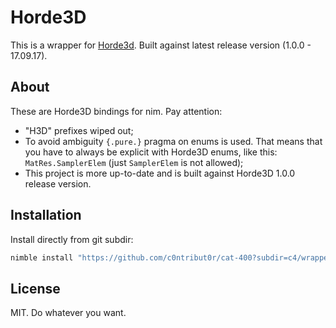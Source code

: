 # Horde3D

This is a wrapper for [Horde3d](http://horde3d.org/). Built against latest release version (1.0.0 - 17.09.17).

## About

These are Horde3D bindings for nim. Pay attention:

- "H3D" prefixes wiped out;
- To avoid ambiguity `{.pure.}` pragma on enums is used. That means that you have to always be explicit with Horde3D enums, like this: `MatRes.SamplerElem` (just `SamplerElem` is not allowed);
- This project is more up-to-date and is built against Horde3D 1.0.0 release version.

## Installation

Install directly from git subdir:

```sh
nimble install "https://github.com/c0ntribut0r/cat-400?subdir=c4/wrappers/horde3d@#head"
```

## License

MIT. Do whatever you want.
